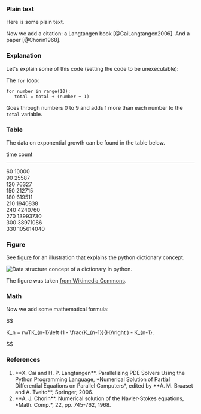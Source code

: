 ### Plain text

Here is some plain text.

Now we add a citation: a Langtangen book [@CaiLangtangen2006]. And a paper [@Chorin1968].

### Explanation

Let's explain some of this code
(setting the code to be unexecutable):

The `for` loop:


~~~
for number in range(10):
   total = total + (number + 1)
~~~

Goes through numbers 0 to 9 and adds 1 more than each number to the `total` variable.

### Table

The data on exponential growth can be found in the table below.


time    count    
----  ---------  
 60     10000    
 90     25587    
120     76327    
150     212715   
180     619511   
210    1940838   
240    4240760   
270    13993730  
300    38971086  
330   105614040  


### Figure

See [figure](#PythonDict) for an illustration that explains the python dictionary concept.

<!-- <img src="../img/PythonDict.jpg" width=400><p><em>Data structure concept of a dictionary in python. <div id="PythonDict"></div></em></p> -->
![<p><em>Data structure concept of a dictionary in python. <div id="PythonDict"></div></em></p>](../img/PythonDict.jpg)

The figure was taken
[from Wikimedia Commons](https://commons.wikimedia.org/wiki/File:GooglePythonClass_Day1_Part3_Pic.jpg).
### Math

Now we add some mathematical formula:

$$

K_n = rwTK_{n-1}\left (1 - \frac{K_{n-1}}{H}\right ) - K_{n-1}.

$$

### References

 1. <div id="CaiLangtangen2006"></div> **X. Cai and H. P. Langtangen**. 
    Parallelizing PDE Solvers Using the Python Programming Language,
    *Numerical Solution of Partial Differential Equations on Parallel 	Computers*,
    edited by **A. M. Bruaset and A. Tveito**,
    Springer,
    2006.
 2. <div id="Chorin1968"></div> **A. J. Chorin**. 
    Numerical solution of the Navier-Stokes equations,
    *Math. Comp.*,
    22,
    pp. 745-762,
    1968.


